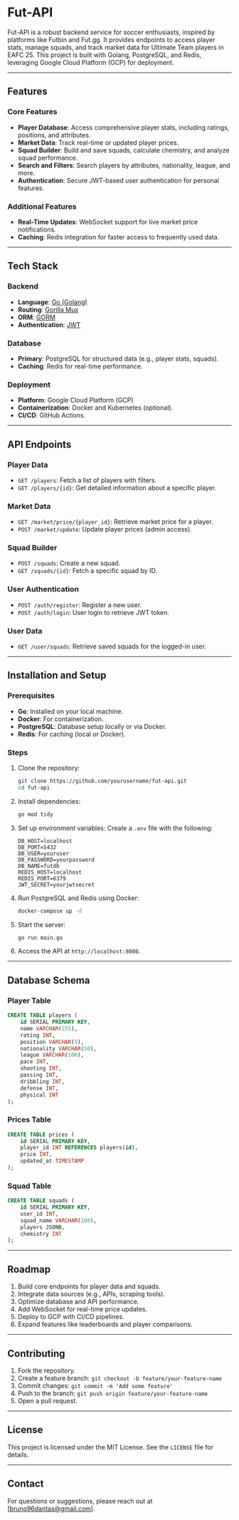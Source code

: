# Fut-API

Fut-API is a robust backend service for soccer enthusiasts, inspired by platforms like Futbin and Fut.gg. It provides endpoints to access player stats, manage squads, and track market data for Ultimate Team players in EAFC 25. This project is built with Golang, PostgreSQL, and Redis, leveraging Google Cloud Platform (GCP) for deployment.

---

## Features

### Core Features

- **Player Database**: Access comprehensive player stats, including ratings, positions, and attributes.
- **Market Data**: Track real-time or updated player prices.
- **Squad Builder**: Build and save squads, calculate chemistry, and analyze squad performance.
- **Search and Filters**: Search players by attributes, nationality, league, and more.
- **Authentication**: Secure JWT-based user authentication for personal features.

### Additional Features

- **Real-Time Updates**: WebSocket support for live market price notifications.
- **Caching**: Redis integration for faster access to frequently used data.

---

## Tech Stack

### Backend

- **Language**: [Go (Golang)](https://golang.org/)
- **Routing**: [Gorilla Mux](https://github.com/gorilla/mux)
- **ORM**: [GORM](https://gorm.io/)
- **Authentication**: [JWT](https://github.com/golang-jwt/jwt)

### Database

- **Primary**: PostgreSQL for structured data (e.g., player stats, squads).
- **Caching**: Redis for real-time performance.

### Deployment

- **Platform**: Google Cloud Platform (GCP)
- **Containerization**: Docker and Kubernetes (optional).
- **CI/CD**: GitHub Actions.

---

## API Endpoints

### Player Data

- `GET /players`: Fetch a list of players with filters.
- `GET /players/{id}`: Get detailed information about a specific player.

### Market Data

- `GET /market/price/{player_id}`: Retrieve market price for a player.
- `POST /market/update`: Update player prices (admin access).

### Squad Builder

- `POST /squads`: Create a new squad.
- `GET /squads/{id}`: Fetch a specific squad by ID.

### User Authentication

- `POST /auth/register`: Register a new user.
- `POST /auth/login`: User login to retrieve JWT token.

### User Data

- `GET /user/squads`: Retrieve saved squads for the logged-in user.

---

## Installation and Setup

### Prerequisites

- **Go**: Installed on your local machine.
- **Docker**: For containerization.
- **PostgreSQL**: Database setup locally or via Docker.
- **Redis**: For caching (local or Docker).

### Steps

1. Clone the repository:
   ```bash
   git clone https://github.com/yourusername/fut-api.git
   cd fut-api
   ```
2. Install dependencies:
   ```bash
   go mod tidy
   ```
3. Set up environment variables:
   Create a `.env` file with the following:
   ```env
   DB_HOST=localhost
   DB_PORT=5432
   DB_USER=youruser
   DB_PASSWORD=yourpassword
   DB_NAME=futdb
   REDIS_HOST=localhost
   REDIS_PORT=6379
   JWT_SECRET=yourjwtsecret
   ```
4. Run PostgreSQL and Redis using Docker:
   ```bash
   docker-compose up -d
   ```
5. Start the server:
   ```bash
   go run main.go
   ```
6. Access the API at `http://localhost:8080`.

---

## Database Schema

### Player Table

```sql
CREATE TABLE players (
    id SERIAL PRIMARY KEY,
    name VARCHAR(255),
    rating INT,
    position VARCHAR(5),
    nationality VARCHAR(50),
    league VARCHAR(100),
    pace INT,
    shooting INT,
    passing INT,
    dribbling INT,
    defense INT,
    physical INT
);
```

### Prices Table

```sql
CREATE TABLE prices (
    id SERIAL PRIMARY KEY,
    player_id INT REFERENCES players(id),
    price INT,
    updated_at TIMESTAMP
);
```

### Squad Table

```sql
CREATE TABLE squads (
    id SERIAL PRIMARY KEY,
    user_id INT,
    squad_name VARCHAR(100),
    players JSONB,
    chemistry INT
);
```

---

## Roadmap

1. Build core endpoints for player data and squads.
2. Integrate data sources (e.g., APIs, scraping tools).
3. Optimize database and API performance.
4. Add WebSocket for real-time price updates.
5. Deploy to GCP with CI/CD pipelines.
6. Expand features like leaderboards and player comparisons.

---

## Contributing

1. Fork the repository.
2. Create a feature branch: `git checkout -b feature/your-feature-name`
3. Commit changes: `git commit -m 'Add some feature'`
4. Push to the branch: `git push origin feature/your-feature-name`
5. Open a pull request.

---

## License

This project is licensed under the MIT License. See the `LICENSE` file for details.

---

## Contact

For questions or suggestions, please reach out at [bruno96dantas@gmail.com].
